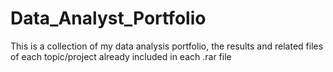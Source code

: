 # Data_Analyst_Portfolio

This is a collection of my data analysis portfolio, the results and related files of each topic/project already included in each .rar file

